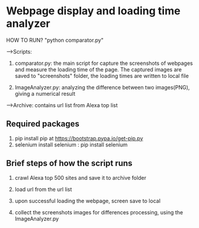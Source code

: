# Webpage display and loading time analyzer
HOW TO RUN?
"python comparator.py"

-->Scripts:
1) comparator.py: the main script for capture the screenshots of webpages and measure the loading time of the page. The captured images are saved to "screenshots" folder, the loading times are written to local file

2) ImageAnalyzer.py: analyzing the difference between two images(PNG), giving a numerical result

-->Archive: 
contains url list from Alexa top list

## Required packages
1. pip
  install pip at https://bootstrap.pypa.io/get-pip.py
2. selenium
  install selenium : pip install selenium
   
## Brief steps of how the script runs

1. crawl Alexa top 500 sites and save it to archive folder

2. load url from the url list

3. upon successful loading the webpage, screen save to local

4. collect the screenshots images for differences processing, using the ImageAnalyzer.py
